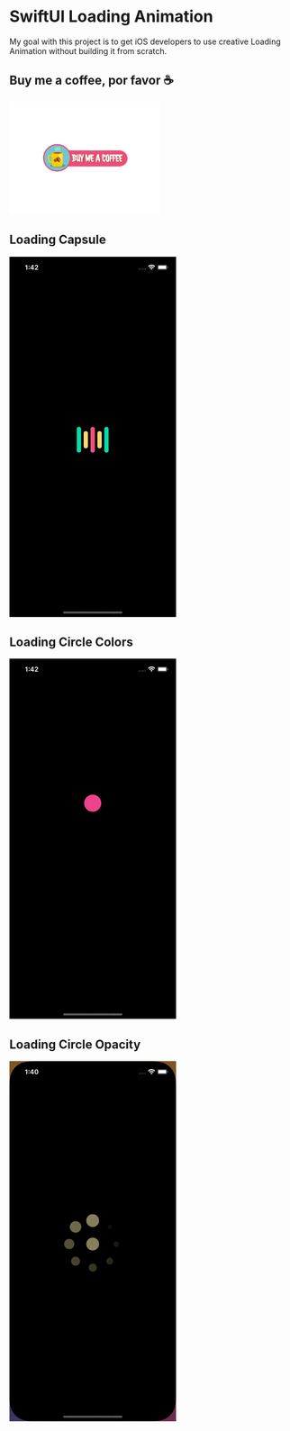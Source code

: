 # SwiftUI Loading Animation

My goal with this project is to get iOS developers to use creative Loading Animation without building it from scratch.


## Buy me a coffee, por favor ☕

<a href="https://www.buymeacoffee.com/adamkif" target="_blank"><img src="https://github.com/adam-kif/SwiftUI-Loading-Animation/blob/main/SwiftUI-Loading-Animation/BuyMeACoffee.png" alt="Buy Me A Coffee" height="200" ></a>


## Loading Capsule

![Loading Capsule](https://github.com/adam-kif/SwiftUI-Loading-Animation/blob/main/SwiftUI-Loading-Animation/LoadingCapsule.gif)


## Loading Circle Colors

![Loading Circle Colors](https://github.com/adam-kif/SwiftUI-Loading-Animation/blob/main/SwiftUI-Loading-Animation/LoadingCircleColors.gif)


## Loading Circle Opacity

![Loading Circle Opacity](https://github.com/adam-kif/SwiftUI-Loading-Animation/blob/main/SwiftUI-Loading-Animation/LoadingCircleOpacity.gif)

